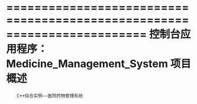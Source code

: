 ========================================================================
    控制台应用程序：Medicine_Management_System 项目概述
========================================================================

		C++综合实例——医院药物管理系统 
